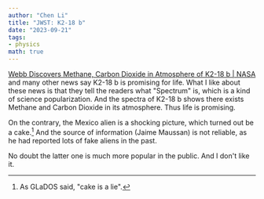 ```yaml
---
author: "Chen Li"
title: "JWST: K2-18 b"
date: "2023-09-21"
tags: 
- physics
math: true
---
```


[Webb Discovers Methane, Carbon Dioxide in Atmosphere of K2-18 b | NASA](https://www.nasa.gov/goddard/2023/webb-discovers-methane-carbon-dioxide-in-atmosphere-of-k2-18b) and many other news say K2-18 b is promising for life. What I like about these news is that they tell the readers what "Spectrum" is, which is a kind of science popularization. And the spectra of K2-18 b shows there exists Methane and Carbon Dioxide in its atmosphere. Thus life is promising.

On the contrary, the Mexico alien is a shocking picture, which turned out be a cake.[^1] And the source of information (Jaime Maussan) is not reliable, as he had reported lots of fake aliens in the past.

No doubt the latter one is much more popular in the public. And I don't like it.

[^1]: As GLaDOS said, "cake is a lie".